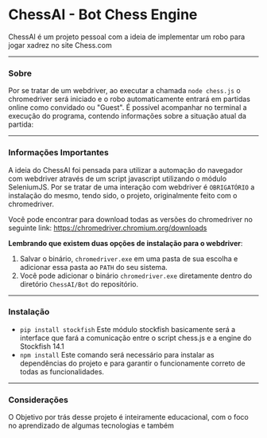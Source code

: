 # ChessAI - Bot Chess Engine

ChessAI é um projeto pessoal com a ideia de implementar um robo para jogar xadrez no site Chess.com

---

### Sobre
Por se tratar de um webdriver, ao executar a chamada `node chess.js` o chromedriver será iniciado e o robo automaticamente entrará em partidas online como convidado ou "Guest". É possível acompanhar no terminal a execução do programa, contendo informações sobre a situação atual da partida:

---

### Informações Importantes
A ideia do ChessAI foi pensada para utilizar a automação do navegador com webdriver através de um script javascript utilizando o módulo SeleniumJS.
Por se tratar de uma interação com webdriver é `OBRIGATÓRIO` a instalação do mesmo, tendo sido, o projeto, originalmente feito com o chromedriver.

Você pode encontrar para download todas as versões do chromedriver no seguinte link: https://chromedriver.chromium.org/downloads

**Lembrando que existem duas opções de instalação para o webdriver**:
  1. Salvar o binário, `chromedriver.exe` em uma pasta de sua escolha e adicionar essa pasta ao `PATH` do seu sistema.
  2. Você pode adicionar o binário `chromedriver.exe` diretamente dentro do diretório `ChessAI/Bot` do repositório.
  
---

### Instalação

- `
pip install stockfish
                         `
Este módulo stockfish basicamente será a interface que fará a comunicação entre o script chess.js e a engine do Stockfish 14.1
- `npm install`
Este comando será necessário para instalar as dependências do projeto e para garantir o funcionamente correto de todas as funcionalidades.

---

### Considerações

O Objetivo por trás desse projeto é inteiramente educacional, com o foco no aprendizado de algumas tecnologias e também 
